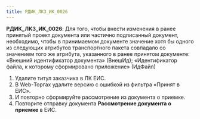 ```yaml
---
title: РДИК_ЛКЗ_ИК_0026
---
```


**РДИК_ЛКЗ_ИК_0026**: Для того, чтобы внести изменения в ранее принятый проект документа или частично подписанный документ, необходимо, чтобы в принимаемом документе значение хотя бы одного из следующих атрибутов транспортного пакета совпадало со значением того же атрибута, указанного в ранее принятом документе:
«Внешний идентификатор документа» (ВнешИд);
«Идентификатор файла, к которому сформировано приложение» (ИдФайл)
1. Удалите титул заказчика в ЛК ЕИС.
2. В Web-Торгах удалите версию с ошибкой из фильтра «Принят в ЕИС».
3. И повторно сформируйте рассмотрение из документа о приемке.
4. Повторите отправку документа **Рассмотрение документа о приемке** в ЕИС.

